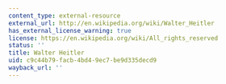 ```yaml
---
content_type: external-resource
external_url: http://en.wikipedia.org/wiki/Walter_Heitler
has_external_license_warning: true
license: https://en.wikipedia.org/wiki/All_rights_reserved
status: ''
title: Walter Heitler
uid: c9c44b79-facb-4bd4-9ec7-be9d335decd9
wayback_url: ''
---
```

